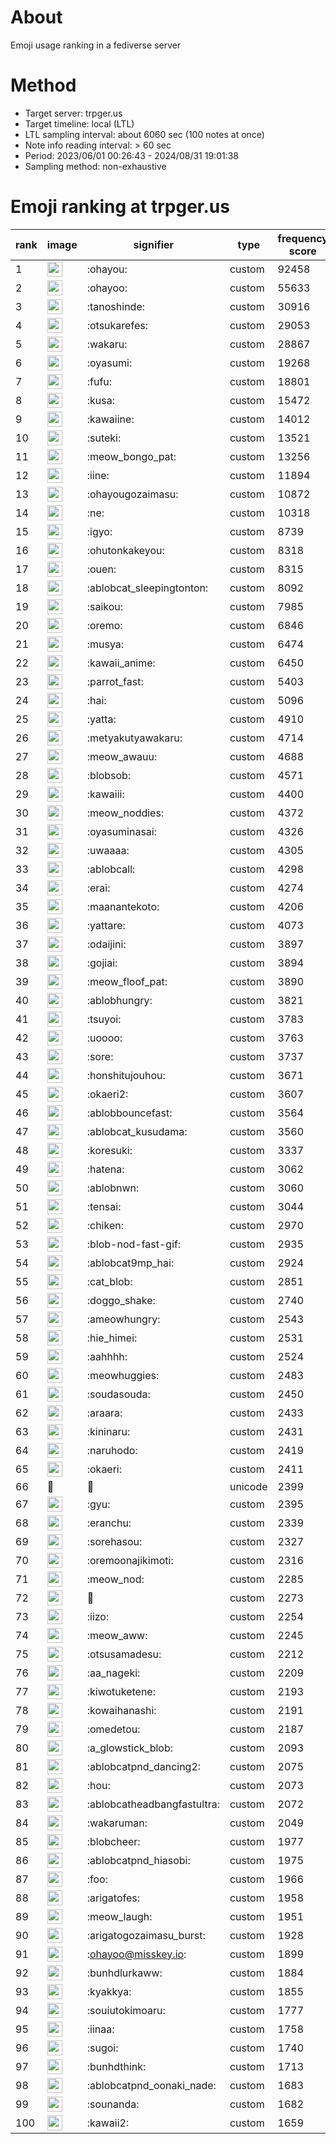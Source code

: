 # About
Emoji usage ranking in a fediverse server

# Method
- Target server: trpger.us
- Target timeline: local (LTL)
- LTL sampling interval: about 6060 sec (100 notes at once)
- Note info reading interval: > 60 sec
- Period: 2023/06/01 00:26:43 - 2024/08/31 19:01:38 
- Sampling method: non-exhaustive

# Emoji ranking at trpger.us

|rank|image|signifier|type|frequency score|
|----|----|----|----|----|
|1|<img height="24" src="https://trpger.us/emoji/ohayou.webp">|:ohayou:|custom|92458|
|2|<img height="24" src="https://trpger.us/emoji/ohayoo.webp">|:ohayoo:|custom|55633|
|3|<img height="24" src="https://trpger.us/emoji/tanoshinde.webp">|:tanoshinde:|custom|30916|
|4|<img height="24" src="https://trpger.us/emoji/otsukarefes.webp">|:otsukarefes:|custom|29053|
|5|<img height="24" src="https://trpger.us/emoji/wakaru.webp">|:wakaru:|custom|28867|
|6|<img height="24" src="https://trpger.us/emoji/oyasumi.webp">|:oyasumi:|custom|19268|
|7|<img height="24" src="https://trpger.us/emoji/fufu.webp">|:fufu:|custom|18801|
|8|<img height="24" src="https://trpger.us/emoji/kusa.webp">|:kusa:|custom|15472|
|9|<img height="24" src="https://trpger.us/emoji/kawaiine.webp">|:kawaiine:|custom|14012|
|10|<img height="24" src="https://trpger.us/emoji/suteki.webp">|:suteki:|custom|13521|
|11|<img height="24" src="https://trpger.us/emoji/meow_bongo_pat.webp">|:meow_bongo_pat:|custom|13256|
|12|<img height="24" src="https://trpger.us/emoji/iine.webp">|:iine:|custom|11894|
|13|<img height="24" src="https://trpger.us/emoji/ohayougozaimasu.webp">|:ohayougozaimasu:|custom|10872|
|14|<img height="24" src="https://trpger.us/emoji/ne.webp">|:ne:|custom|10318|
|15|<img height="24" src="https://trpger.us/emoji/igyo.webp">|:igyo:|custom|8739|
|16|<img height="24" src="https://trpger.us/emoji/ohutonkakeyou.webp">|:ohutonkakeyou:|custom|8318|
|17|<img height="24" src="https://trpger.us/emoji/ouen.webp">|:ouen:|custom|8315|
|18|<img height="24" src="https://trpger.us/emoji/ablobcat_sleepingtonton.webp">|:ablobcat_sleepingtonton:|custom|8092|
|19|<img height="24" src="https://trpger.us/emoji/saikou.webp">|:saikou:|custom|7985|
|20|<img height="24" src="https://trpger.us/emoji/oremo.webp">|:oremo:|custom|6846|
|21|<img height="24" src="https://trpger.us/emoji/musya.webp">|:musya:|custom|6474|
|22|<img height="24" src="https://trpger.us/emoji/kawaii_anime.webp">|:kawaii_anime:|custom|6450|
|23|<img height="24" src="https://trpger.us/emoji/parrot_fast.webp">|:parrot_fast:|custom|5403|
|24|<img height="24" src="https://trpger.us/emoji/hai.webp">|:hai:|custom|5096|
|25|<img height="24" src="https://trpger.us/emoji/yatta.webp">|:yatta:|custom|4910|
|26|<img height="24" src="https://trpger.us/emoji/metyakutyawakaru.webp">|:metyakutyawakaru:|custom|4714|
|27|<img height="24" src="https://trpger.us/emoji/meow_awauu.webp">|:meow_awauu:|custom|4688|
|28|<img height="24" src="https://trpger.us/emoji/blobsob.webp">|:blobsob:|custom|4571|
|29|<img height="24" src="https://trpger.us/emoji/kawaiii.webp">|:kawaiii:|custom|4400|
|30|<img height="24" src="https://trpger.us/emoji/meow_noddies.webp">|:meow_noddies:|custom|4372|
|31|<img height="24" src="https://trpger.us/emoji/oyasuminasai.webp">|:oyasuminasai:|custom|4326|
|32|<img height="24" src="https://trpger.us/emoji/uwaaaa.webp">|:uwaaaa:|custom|4305|
|33|<img height="24" src="https://trpger.us/emoji/ablobcall.webp">|:ablobcall:|custom|4298|
|34|<img height="24" src="https://trpger.us/emoji/erai.webp">|:erai:|custom|4274|
|35|<img height="24" src="https://trpger.us/emoji/maanantekoto.webp">|:maanantekoto:|custom|4206|
|36|<img height="24" src="https://trpger.us/emoji/yattare.webp">|:yattare:|custom|4073|
|37|<img height="24" src="https://trpger.us/emoji/odaijini.webp">|:odaijini:|custom|3897|
|38|<img height="24" src="https://trpger.us/emoji/gojiai.webp">|:gojiai:|custom|3894|
|39|<img height="24" src="https://trpger.us/emoji/meow_floof_pat.webp">|:meow_floof_pat:|custom|3890|
|40|<img height="24" src="https://trpger.us/emoji/ablobhungry.webp">|:ablobhungry:|custom|3821|
|41|<img height="24" src="https://trpger.us/emoji/tsuyoi.webp">|:tsuyoi:|custom|3783|
|42|<img height="24" src="https://trpger.us/emoji/uoooo.webp">|:uoooo:|custom|3763|
|43|<img height="24" src="https://trpger.us/emoji/sore.webp">|:sore:|custom|3737|
|44|<img height="24" src="https://trpger.us/emoji/honshitujouhou.webp">|:honshitujouhou:|custom|3671|
|45|<img height="24" src="https://trpger.us/emoji/okaeri2.webp">|:okaeri2:|custom|3607|
|46|<img height="24" src="https://trpger.us/emoji/ablobbouncefast.webp">|:ablobbouncefast:|custom|3564|
|47|<img height="24" src="https://trpger.us/emoji/ablobcat_kusudama.webp">|:ablobcat_kusudama:|custom|3560|
|48|<img height="24" src="https://trpger.us/emoji/koresuki.webp">|:koresuki:|custom|3337|
|49|<img height="24" src="https://trpger.us/emoji/hatena.webp">|:hatena:|custom|3062|
|50|<img height="24" src="https://trpger.us/emoji/ablobnwn.webp">|:ablobnwn:|custom|3060|
|51|<img height="24" src="https://trpger.us/emoji/tensai.webp">|:tensai:|custom|3044|
|52|<img height="24" src="https://trpger.us/emoji/chiken.webp">|:chiken:|custom|2970|
|53|<img height="24" src="https://trpger.us/emoji/blob-nod-fast-gif.webp">|:blob-nod-fast-gif:|custom|2935|
|54|<img height="24" src="https://trpger.us/emoji/ablobcat9mp_hai.webp">|:ablobcat9mp_hai:|custom|2924|
|55|<img height="24" src="https://trpger.us/emoji/cat_blob.webp">|:cat_blob:|custom|2851|
|56|<img height="24" src="https://trpger.us/emoji/doggo_shake.webp">|:doggo_shake:|custom|2740|
|57|<img height="24" src="https://trpger.us/emoji/ameowhungry.webp">|:ameowhungry:|custom|2543|
|58|<img height="24" src="https://trpger.us/emoji/hie_himei.webp">|:hie_himei:|custom|2531|
|59|<img height="24" src="https://trpger.us/emoji/aahhhh.webp">|:aahhhh:|custom|2524|
|60|<img height="24" src="https://trpger.us/emoji/meowhuggies.webp">|:meowhuggies:|custom|2483|
|61|<img height="24" src="https://trpger.us/emoji/soudasouda.webp">|:soudasouda:|custom|2450|
|62|<img height="24" src="https://trpger.us/emoji/araara.webp">|:araara:|custom|2433|
|63|<img height="24" src="https://trpger.us/emoji/kininaru.webp">|:kininaru:|custom|2431|
|64|<img height="24" src="https://trpger.us/emoji/naruhodo.webp">|:naruhodo:|custom|2419|
|65|<img height="24" src="https://trpger.us/emoji/okaeri.webp">|:okaeri:|custom|2411|
|66|🍮|🍮|unicode|2399|
|67|<img height="24" src="https://trpger.us/emoji/gyu.webp">|:gyu:|custom|2395|
|68|<img height="24" src="https://trpger.us/emoji/eranchu.webp">|:eranchu:|custom|2339|
|69|<img height="24" src="https://trpger.us/emoji/sorehasou.webp">|:sorehasou:|custom|2327|
|70|<img height="24" src="https://trpger.us/emoji/oremoonajikimoti.webp">|:oremoonajikimoti:|custom|2316|
|71|<img height="24" src="https://trpger.us/emoji/meow_nod.webp">|:meow_nod:|custom|2285|
|72|<img height="24" src="https://trpger.us/emoji/birthday.webp">|:birthday:|custom|2273|
|73|<img height="24" src="https://trpger.us/emoji/iizo.webp">|:iizo:|custom|2254|
|74|<img height="24" src="https://trpger.us/emoji/meow_aww.webp">|:meow_aww:|custom|2245|
|75|<img height="24" src="https://trpger.us/emoji/otsusamadesu.webp">|:otsusamadesu:|custom|2212|
|76|<img height="24" src="https://trpger.us/emoji/aa_nageki.webp">|:aa_nageki:|custom|2209|
|77|<img height="24" src="https://trpger.us/emoji/kiwotuketene.webp">|:kiwotuketene:|custom|2193|
|78|<img height="24" src="https://trpger.us/emoji/kowaihanashi.webp">|:kowaihanashi:|custom|2191|
|79|<img height="24" src="https://trpger.us/emoji/omedetou.webp">|:omedetou:|custom|2187|
|80|<img height="24" src="https://trpger.us/emoji/a_glowstick_blob.webp">|:a_glowstick_blob:|custom|2093|
|81|<img height="24" src="https://trpger.us/emoji/ablobcatpnd_dancing2.webp">|:ablobcatpnd_dancing2:|custom|2075|
|82|<img height="24" src="https://trpger.us/emoji/hou.webp">|:hou:|custom|2073|
|83|<img height="24" src="https://trpger.us/emoji/ablobcatheadbangfastultra.webp">|:ablobcatheadbangfastultra:|custom|2072|
|84|<img height="24" src="https://trpger.us/emoji/wakaruman.webp">|:wakaruman:|custom|2049|
|85|<img height="24" src="https://trpger.us/emoji/blobcheer.webp">|:blobcheer:|custom|1977|
|86|<img height="24" src="https://trpger.us/emoji/ablobcatpnd_hiasobi.webp">|:ablobcatpnd_hiasobi:|custom|1975|
|87|<img height="24" src="https://trpger.us/emoji/foo.webp">|:foo:|custom|1966|
|88|<img height="24" src="https://trpger.us/emoji/arigatofes.webp">|:arigatofes:|custom|1958|
|89|<img height="24" src="https://trpger.us/emoji/meow_laugh.webp">|:meow_laugh:|custom|1951|
|90|<img height="24" src="https://trpger.us/emoji/arigatogozaimasu_burst.webp">|:arigatogozaimasu_burst:|custom|1928|
|91|<img height="24" src="https://trpger.us/emoji/ohayoo.webp">|:ohayoo@misskey.io:|custom|1899|
|92|<img height="24" src="https://trpger.us/emoji/bunhdlurkaww.webp">|:bunhdlurkaww:|custom|1884|
|93|<img height="24" src="https://trpger.us/emoji/kyakkya.webp">|:kyakkya:|custom|1855|
|94|<img height="24" src="https://trpger.us/emoji/souiutokimoaru.webp">|:souiutokimoaru:|custom|1777|
|95|<img height="24" src="https://trpger.us/emoji/iinaa.webp">|:iinaa:|custom|1758|
|96|<img height="24" src="https://trpger.us/emoji/sugoi.webp">|:sugoi:|custom|1740|
|97|<img height="24" src="https://trpger.us/emoji/bunhdthink.webp">|:bunhdthink:|custom|1713|
|98|<img height="24" src="https://trpger.us/emoji/ablobcatpnd_oonaki_nade.webp">|:ablobcatpnd_oonaki_nade:|custom|1683|
|99|<img height="24" src="https://trpger.us/emoji/sounanda.webp">|:sounanda:|custom|1682|
|100|<img height="24" src="https://trpger.us/emoji/kawaii2.webp">|:kawaii2:|custom|1659|
